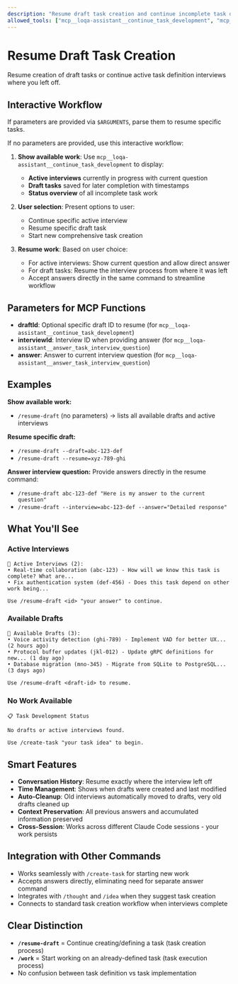```yaml
---
description: "Resume draft task creation and continue incomplete task definition interviews"
allowed_tools: ["mcp__loqa-assistant__continue_task_development", "mcp__loqa-assistant__answer_task_interview_question"]
---
```


# Resume Draft Task Creation

Resume creation of draft tasks or continue active task definition interviews where you left off.

## Interactive Workflow

If parameters are provided via `$ARGUMENTS`, parse them to resume specific tasks.

If no parameters are provided, use this interactive workflow:

1. **Show available work**: Use `mcp__loqa-assistant__continue_task_development` to display:
   - **Active interviews** currently in progress with current question
   - **Draft tasks** saved for later completion with timestamps
   - **Status overview** of all incomplete task work

2. **User selection**: Present options to user:
   - Continue specific active interview
   - Resume specific draft task  
   - Start new comprehensive task creation

3. **Resume work**: Based on user choice:
   - For active interviews: Show current question and allow direct answer
   - For draft tasks: Resume the interview process from where it was left
   - Accept answers directly in the same command to streamline workflow

## Parameters for MCP Functions

- **draftId**: Optional specific draft ID to resume (for `mcp__loqa-assistant__continue_task_development`)
- **interviewId**: Interview ID when providing answer (for `mcp__loqa-assistant__answer_task_interview_question`)  
- **answer**: Answer to current interview question (for `mcp__loqa-assistant__answer_task_interview_question`)

## Examples

**Show available work:**
- `/resume-draft` (no parameters) → lists all available drafts and active interviews

**Resume specific draft:**
- `/resume-draft --draft=abc-123-def`
- `/resume-draft --resume=xyz-789-ghi`

**Answer interview question:**
Provide answers directly in the resume command:
- `/resume-draft abc-123-def "Here is my answer to the current question"`
- `/resume-draft --interview=abc-123-def --answer="Detailed response"`

## What You'll See

### Active Interviews
```
🔄 Active Interviews (2):
• Real-time collaboration (abc-123) - How will we know this task is complete? What are...
• Fix authentication system (def-456) - Does this task depend on other work being...

Use /resume-draft <id> "your answer" to continue.
```

### Available Drafts
```
📝 Available Drafts (3):
• Voice activity detection (ghi-789) - Implement VAD for better UX... (2 hours ago)
• Protocol buffer updates (jkl-012) - Update gRPC definitions for new... (1 day ago)
• Database migration (mno-345) - Migrate from SQLite to PostgreSQL... (3 days ago)

Use /resume-draft <draft-id> to resume.
```

### No Work Available
```
📋 Task Development Status

No drafts or active interviews found.

Use /create-task "your task idea" to begin.
```

## Smart Features

- **Conversation History**: Resume exactly where the interview left off
- **Time Management**: Shows when drafts were created and last modified
- **Auto-Cleanup**: Old interviews automatically moved to drafts, very old drafts cleaned up
- **Context Preservation**: All previous answers and accumulated information preserved
- **Cross-Session**: Works across different Claude Code sessions - your work persists

## Integration with Other Commands

- Works seamlessly with `/create-task` for starting new work
- Accepts answers directly, eliminating need for separate answer command
- Integrates with `/thought` and `/idea` when they suggest task creation
- Connects to standard task creation workflow when interviews complete

## Clear Distinction

- **`/resume-draft`** = Continue creating/defining a task (task creation process)
- **`/work`** = Start working on an already-defined task (task execution process)
- No confusion between task definition vs task implementation